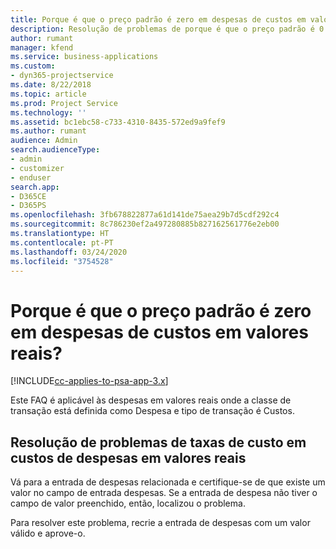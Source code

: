 ```yaml
---
title: Porque é que o preço padrão é zero em despesas de custos em valores reais?
description: Resolução de problemas de porque é que o preço padrão é 0 para custos de despesas em valores reais.
author: rumant
manager: kfend
ms.service: business-applications
ms.custom:
- dyn365-projectservice
ms.date: 8/22/2018
ms.topic: article
ms.prod: Project Service
ms.technology: ''
ms.assetid: bc1ebc58-c733-4310-8435-572ed9a9fef9
ms.author: rumant
audience: Admin
search.audienceType:
- admin
- customizer
- enduser
search.app:
- D365CE
- D365PS
ms.openlocfilehash: 3fb678822877a61d141de75aea29b7d5cdf292c4
ms.sourcegitcommit: 8c786230ef2a497280885b827162561776e2eb00
ms.translationtype: HT
ms.contentlocale: pt-PT
ms.lasthandoff: 03/24/2020
ms.locfileid: "3754528"
---
```

# <a name="why-is-the-price-defaulting-to-zero-on-expense-cost-actuals"></a>Porque é que o preço padrão é zero em despesas de custos em valores reais?

[!INCLUDE[cc-applies-to-psa-app-3.x](../includes/cc-applies-to-psa-app-3x.md)]

Este FAQ é aplicável às despesas em valores reais onde a classe de transação está definida como Despesa e tipo de transação é Custos.

## <a name="troubleshooting-cost-rates-on-expense-cost-actuals"></a>Resolução de problemas de taxas de custo em custos de despesas em valores reais

Vá para a entrada de despesas relacionada e certifique-se de que existe um valor no campo de entrada despesas. Se a entrada de despesa não tiver o campo de valor preenchido, então, localizou o problema.
 
Para resolver este problema, recrie a entrada de despesas com um valor válido e aprove-o.
